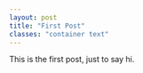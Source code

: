 ```yaml
---
layout: post
title: "First Post"
classes: "container text"
---
```


This is the first post, just to say hi.